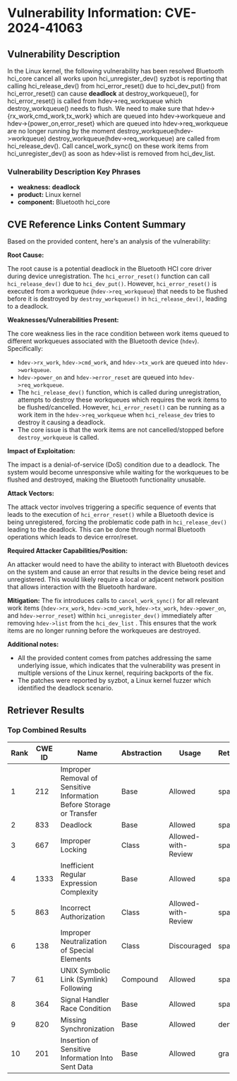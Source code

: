 # Vulnerability Information: CVE-2024-41063

## Vulnerability Description
In the Linux kernel, the following vulnerability has been resolved Bluetooth hci_core cancel all works upon hci_unregister_dev() syzbot is reporting that calling hci_release_dev() from hci_error_reset() due to hci_dev_put() from hci_error_reset() can cause **deadlock** at destroy_workqueue(), for hci_error_reset() is called from hdev->req_workqueue which destroy_workqueue() needs to flush. We need to make sure that hdev->{rx_work,cmd_work,tx_work} which are queued into hdev->workqueue and hdev->{power_on,error_reset} which are queued into hdev->req_workqueue are no longer running by the moment destroy_workqueue(hdev->workqueue) destroy_workqueue(hdev->req_workqueue) are called from hci_release_dev(). Call cancel_work_sync() on these work items from hci_unregister_dev() as soon as hdev->list is removed from hci_dev_list.

### Vulnerability Description Key Phrases
- **weakness:** **deadlock**
- **product:** Linux kernel
- **component:** Bluetooth hci_core

## CVE Reference Links Content Summary
Based on the provided content, here's an analysis of the vulnerability:

**Root Cause:**

The root cause is a potential deadlock in the Bluetooth HCI core driver during device unregistration. The `hci_error_reset()` function can call `hci_release_dev()` due to `hci_dev_put()`. However, `hci_error_reset()` is executed from a workqueue (`hdev->req_workqueue`) that needs to be flushed before it is destroyed by `destroy_workqueue()` in `hci_release_dev()`, leading to a deadlock.

**Weaknesses/Vulnerabilities Present:**

The core weakness lies in the race condition between work items queued to different workqueues associated with the Bluetooth device (`hdev`). Specifically:
   - `hdev->rx_work`, `hdev->cmd_work`, and `hdev->tx_work` are queued into `hdev->workqueue`.
   - `hdev->power_on` and `hdev->error_reset` are queued into `hdev->req_workqueue`.
   - The `hci_release_dev()` function, which is called during unregistration, attempts to destroy these workqueues which requires the work items to be flushed/cancelled. However, `hci_error_reset()` can be running as a work item in the `hdev->req_workqueue` when `hci_release_dev` tries to destroy it causing a deadlock.
   - The core issue is that the work items are not cancelled/stopped before `destroy_workqueue` is called.

**Impact of Exploitation:**

The impact is a denial-of-service (DoS) condition due to a deadlock. The system would become unresponsive while waiting for the workqueues to be flushed and destroyed, making the Bluetooth functionality unusable.

**Attack Vectors:**

The attack vector involves triggering a specific sequence of events that leads to the execution of `hci_error_reset()` while a Bluetooth device is being unregistered, forcing the problematic code path in `hci_release_dev()` leading to the deadlock. This can be done through normal Bluetooth operations which leads to device error/reset.

**Required Attacker Capabilities/Position:**

An attacker would need to have the ability to interact with Bluetooth devices on the system and cause an error that results in the device being reset and unregistered. This would likely require a local or adjacent network position that allows interaction with the Bluetooth hardware.

**Mitigation:**
The fix introduces calls to `cancel_work_sync()` for all relevant work items (`hdev->rx_work`, `hdev->cmd_work`, `hdev->tx_work`, `hdev->power_on`, and `hdev->error_reset`) within `hci_unregister_dev()` immediately after removing `hdev->list` from the `hci_dev_list` . This ensures that the work items are no longer running before the workqueues are destroyed.

**Additional notes:**
- All the provided content comes from patches addressing the same underlying issue, which indicates that the vulnerability was present in multiple versions of the Linux kernel, requiring backports of the fix.
- The patches were reported by syzbot, a Linux kernel fuzzer which identified the deadlock scenario.

## Retriever Results

### Top Combined Results

| Rank | CWE ID | Name | Abstraction | Usage  | Retrievers | Individual Scores |
|------|--------|------|-------------|-------|------------|-------------------|
| 1 | 212 | Improper Removal of Sensitive Information Before Storage or Transfer | Base | Allowed | sparse | 0.372 |
| 2 | 833 | Deadlock | Base | Allowed | sparse | 0.370 |
| 3 | 667 | Improper Locking | Class | Allowed-with-Review | sparse | 0.367 |
| 4 | 1333 | Inefficient Regular Expression Complexity | Base | Allowed | sparse | 0.363 |
| 5 | 863 | Incorrect Authorization | Class | Allowed-with-Review | sparse | 0.363 |
| 6 | 138 | Improper Neutralization of Special Elements | Class | Discouraged | sparse | 0.359 |
| 7 | 61 | UNIX Symbolic Link (Symlink) Following | Compound | Allowed | sparse | 0.357 |
| 8 | 364 | Signal Handler Race Condition | Base | Allowed | sparse | 0.355 |
| 9 | 820 | Missing Synchronization | Base | Allowed | dense | 0.436 |
| 10 | 201 | Insertion of Sensitive Information Into Sent Data | Base | Allowed | graph | 0.002 |

